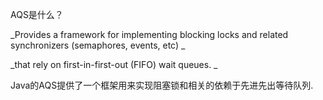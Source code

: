AQS是什么？

_Provides a framework for implementing blocking locks and related  synchronizers \(semaphores, events, etc\) _

_that rely on  first-in-first-out \(FIFO\) wait queues. _

Java的AQS提供了一个框架用来实现阻塞锁和相关的依赖于先进先出等待队列.



